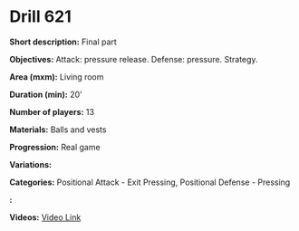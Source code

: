 # Drill 621

**Short description:**
Final part

**Objectives:**
Attack: pressure release. Defense: pressure. Strategy.

**Area (mxm):**
Living room

**Duration (min):**
20'

**Number of players:**
13

**Materials:**
Balls and vests

**Progression:**
Real game

**Variations:**


**Categories:**
Positional Attack - Exit Pressing, Positional Defense - Pressing

**:**


**Videos:**
[Video Link](https://www.youtube.com/embed/DH-Oy1s8SY4)

